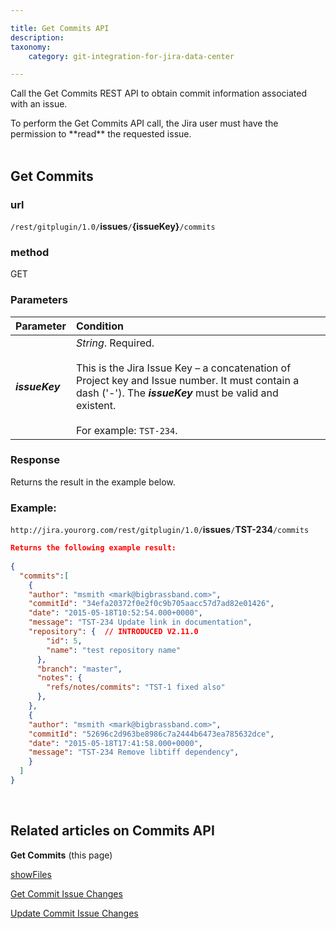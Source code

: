 ```yaml
---

title: Get Commits API
description:
taxonomy:
    category: git-integration-for-jira-data-center

---
```


Call the Get Commits REST API to obtain commit information associated with an issue.

<div class="bbb-callout bbb--alert">
    <div class="irow">
    <div class="ilogobox">
        <span class="logoimg"></span>
    </div>
    <div class="imsgbox">
        To perform the Get Commits API call, the Jira user must have the permission to **read** the requested issue.
    </div>
    </div>
</div>
<br>

## Get Commits

### url
`/rest/gitplugin/1.0/`**issues**`/`**{issueKey}**`/commits`

### method
GET

### Parameters

| Parameter | Condition |
| :--- | :--- |
| _**issueKey**_ | _String_. Required.<br><br>This is the Jira Issue Key – a concatenation of Project key and Issue number. It must contain a dash ('-'). The _**issueKey**_ must be valid and existent.<br><br>For example: `TST-234`. |

### Response

Returns the result in the example below.

### Example:

`http://jira.yourorg.com/rest/gitplugin/1.0/`**issues**`/`**TST-234**`/commits`

```json
Returns the following example result:
 
{
  "commits":[
    {
    "author": "msmith <mark@bigbrassband.com>",
    "commitId": "34efa20372f0e2f0c9b705aacc57d7ad82e01426",
    "date": "2015-05-18T10:52:54.000+0000",
    "message": "TST-234 Update link in documentation",
    "repository": {  // INTRODUCED V2.11.0
        "id": 5,
        "name": "test repository name"
      },
      "branch": "master",
      "notes": {
        "refs/notes/commits": "TST-1 fixed also"
      },
    },
    {
    "author": "msmith <mark@bigbrassband.com>",
    "commitId": "52696c2d963be8986c7a2444b6473ea785632dce",
    "date": "2015-05-18T17:41:58.000+0000",
    "message": "TST-234 Remove libtiff dependency",
    }
  ]
}
```

<br>

## Related articles on Commits API

**Get Commits** (this page)

[showFiles](/git-integration-for-jira-data-center/)

[Get Commit Issue Changes](/git-integration-for-jira-data-center/get-commit-issue-changes-gij-self-managed)

[Update Commit Issue Changes](/git-integration-for-jira-data-center/update-commit-issue-changes-gij-self-managed)

